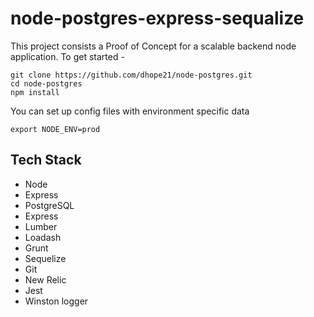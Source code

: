 
# node-postgres-express-sequalize

This project consists a Proof of Concept for a scalable backend node application.
To get started -

    git clone https://github.com/dhope21/node-postgres.git
    cd node-postgres
    npm install
	
You can set up config files with environment specific data 

    export NODE_ENV=prod

 

Tech Stack
----------
- Node
- Express
- PostgreSQL
- Express
- Lumber
- Loadash
- Grunt
- Sequelize
- Git
- New Relic
- Jest
- Winston logger

